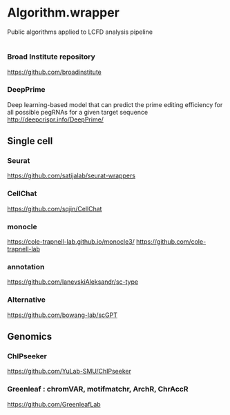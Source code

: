 # Algorithm.wrapper

Public algorithms applied to LCFD analysis pipeline

#
### Broad Institute repository
https://github.com/broadinstitute

### DeepPrime
Deep learning-based model that can predict the prime editing efficiency for all possible pegRNAs for a given target sequence
http://deepcrispr.info/DeepPrime/

## Single cell
### Seurat
https://github.com/satijalab/seurat-wrappers

### CellChat
https://github.com/sqjin/CellChat

### monocle
https://cole-trapnell-lab.github.io/monocle3/
https://github.com/cole-trapnell-lab

### annotation
https://github.com/IanevskiAleksandr/sc-type

### Alternative
https://github.com/bowang-lab/scGPT



## Genomics

### ChIPseeker
https://github.com/YuLab-SMU/ChIPseeker

### Greenleaf : chromVAR, motifmatchr, ArchR, ChrAccR
https://github.com/GreenleafLab




